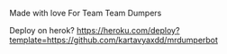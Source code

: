 Made with love For Team Team Dumpers


Deploy on herok?
https://heroku.com/deploy?template=https://github.com/kartavyaxdd/mrdumperbot
